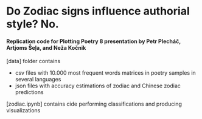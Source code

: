 # Do Zodiac signs influence authorial style? No.
#### Replication code for Plotting Poetry 8 presentation by Petr Plecháč, Artjoms Šeļa, and Neža Kočnik 

[data] folder contains
- csv files with 10.000 most frequent words matrices in poetry samples in several languages
- json files with accuracy estimations of zodiac and Chinese zodiac predictions

[zodiac.ipynb] contains cide performing classifications and producing visualizations

